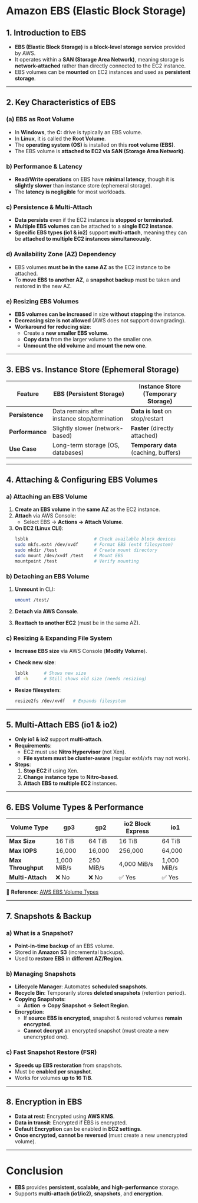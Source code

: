 # **Amazon EBS (Elastic Block Storage)**

## **1. Introduction to EBS**
- **EBS (Elastic Block Storage)** is a **block-level storage service** provided by AWS.
- It operates within a **SAN (Storage Area Network)**, meaning storage is **network-attached** rather than directly connected to the EC2 instance.
- EBS volumes can be **mounted** on EC2 instances and used as **persistent storage**.

---

## **2. Key Characteristics of EBS**
### **(a) EBS as Root Volume**
- In **Windows**, the **C:** drive is typically an EBS volume.
- In **Linux**, it is called the **Root Volume**.
- The **operating system (OS)** is installed on this **root volume (EBS)**.
- The EBS volume is **attached to EC2 via SAN (Storage Area Network)**.

### **b) Performance & Latency**
- **Read/Write operations** on EBS have **minimal latency**, though it is **slightly slower** than instance store (ephemeral storage).
- The **latency is negligible** for most workloads.

### **c) Persistence & Multi-Attach**
- **Data persists** even if the EC2 instance is **stopped or terminated**.
- **Multiple EBS volumes** can be attached to a **single EC2 instance**.
- **Specific EBS types (io1 & io2)** support **multi-attach**, meaning they can be **attached to multiple EC2 instances simultaneously**.

### **d) Availability Zone (AZ) Dependency**
- EBS volumes **must be in the same AZ** as the EC2 instance to be attached.
- To **move EBS to another AZ**, a **snapshot backup** must be taken and restored in the new AZ.

### **e) Resizing EBS Volumes**
- **EBS volumes can be increased** in size **without stopping** the instance.
- **Decreasing size is not allowed** (AWS does not support downgrading).
- **Workaround for reducing size**:
  - Create a **new smaller EBS volume**.
  - **Copy data** from the larger volume to the smaller one.
  - **Unmount the old volume** and **mount the new one**.

---

## **3. EBS vs. Instance Store (Ephemeral Storage)**
| Feature | **EBS (Persistent Storage)** | **Instance Store (Temporary Storage)** |
|---------|-----------------------------|----------------------------------|
| **Persistence** | Data remains after instance stop/termination | **Data is lost** on stop/restart |
| **Performance** | Slightly slower (network-based) | **Faster** (directly attached) |
| **Use Case** | Long-term storage (OS, databases) | **Temporary data** (caching, buffers) |

---

## **4. Attaching & Configuring EBS Volumes**
### **a) Attaching an EBS Volume**
1. **Create an EBS volume** in the **same AZ** as the EC2 instance.
2. **Attach** via AWS Console:  
   - Select EBS → **Actions → Attach Volume**.
3. **On EC2 (Linux CLI)**:
   ```sh
   lsblk                         # Check available block devices
   sudo mkfs.ext4 /dev/xvdf      # Format EBS (ext4 filesystem)
   sudo mkdir /test              # Create mount directory
   sudo mount /dev/xvdf /test    # Mount EBS
   mountpoint /test              # Verify mounting
   ```

### **b) Detaching an EBS Volume**
1. **Unmount** in CLI:
   ```sh
   umount /test/
   ```

2. **Detach via AWS Console**.
3. **Reattach to another EC2** (must be in the same AZ).

### **c) Resizing & Expanding File System**
- **Increase EBS size** via AWS Console (**Modify Volume**).
- **Check new size**:
  ```sh
  lsblk      # Shows new size
  df -h      # Still shows old size (needs resizing)
  ```

- **Resize filesystem**:
  ```sh
  resize2fs /dev/xvdf   # Expands filesystem
  ```

---

## **5. Multi-Attach EBS (io1 & io2)**
- **Only io1 & io2** support **multi-attach**.
- **Requirements**:
  - EC2 must use **Nitro Hypervisor** (not Xen).
  - **File system must be cluster-aware** (regular ext4/xfs may not work).
- **Steps**:
  1. **Stop EC2** if using Xen.
  2. **Change instance type** to **Nitro-based**.
  3. **Attach EBS to multiple EC2** instances.

---

## **6. EBS Volume Types & Performance**
| **Volume Type** | **gp3** | **gp2** | **io2 Block Express** | **io1** |
|----------------|---------|---------|----------------------|--------|
| **Max Size** | 16 TiB | 64 TiB | 16 TiB | 64 TiB |
| **Max IOPS** | 16,000 | 16,000 | 256,000 | 64,000 |
| **Max Throughput** | 1,000 MiB/s | 250 MiB/s | 4,000 MiB/s | 1,000 MiB/s |
| **Multi-Attach** | ❌ No | ❌ No | ✅ Yes | ✅ Yes |


📌 **Reference**: [AWS EBS Volume Types](https://docs.aws.amazon.com/ebs/latest/userguide/ebs-volume-types.html)

---

## **7. Snapshots & Backup**
### **a) What is a Snapshot?**
- **Point-in-time backup** of an EBS volume.
- Stored in **Amazon S3** (incremental backups).
- Used to **restore EBS** in **different AZ/Region**.

### **b) Managing Snapshots**
- **Lifecycle Manager**: Automates **scheduled snapshots**.
- **Recycle Bin**: Temporarily stores **deleted snapshots** (retention period).
- **Copying Snapshots**:
  - **Action → Copy Snapshot → Select Region**.
- **Encryption**:
  - If **source EBS is encrypted**, snapshot & restored volumes **remain encrypted**.
  - **Cannot decrypt** an encrypted snapshot (must create a new unencrypted one).

### **c) Fast Snapshot Restore (FSR)**
- **Speeds up EBS restoration** from snapshots.
- Must be **enabled per snapshot**.
- Works for volumes **up to 16 TiB**.

---

## **8. Encryption in EBS**
- **Data at rest**: Encrypted using **AWS KMS**.
- **Data in transit**: Encrypted if EBS is encrypted.
- **Default Encryption** can be enabled in **EC2 settings**.
- **Once encrypted, cannot be reversed** (must create a new unencrypted volume).

---

# **Conclusion**
- **EBS** provides **persistent, scalable, and high-performance** storage.
- Supports **multi-attach (io1/io2)**, **snapshots**, and **encryption**.
